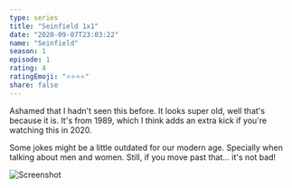 ```yaml
---
type: series
title: "Seinfield 1x1"
date: "2020-09-07T23:03:22"
name: "Seinfield"
season: 1
episode: 1
rating: 4
ratingEmoji: "⭐️⭐️⭐️⭐️"
share: false
---
```


Ashamed that I hadn't seen this before. It looks super old, well that's because it is. It's from 1989, which I think adds an extra kick if you're watching this in 2020.

Some jokes might be a little outdated for our modern age. Specially when talking about men and women. Still, if you move past that... it's not bad!

![Screenshot](https://cldup.com/OmMmQoSmot.jpg)
